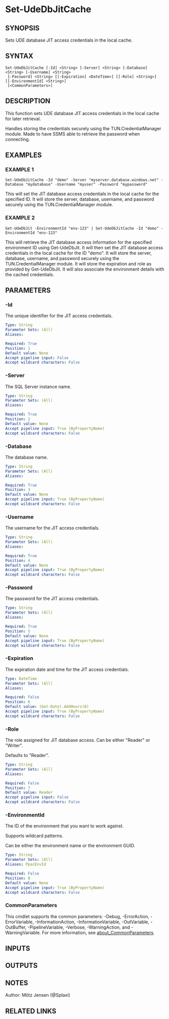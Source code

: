 ﻿---
external help file: d365bap.tools-help.xml
Module Name: d365bap.tools
online version:
schema: 2.0.0
---

# Set-UdeDbJitCache

## SYNOPSIS
Sets UDE database JIT access credentials in the local cache.

## SYNTAX

```
Set-UdeDbJitCache [-Id] <String> [-Server] <String> [-Database] <String> [-Username] <String>
 [-Password] <String> [[-Expiration] <DateTime>] [[-Role] <String>] [[-EnvironmentId] <String>]
 [<CommonParameters>]
```

## DESCRIPTION
This function sets UDE database JIT access credentials in the local cache for later retrieval.

Handles storing the credentials securely using the TUN.CredentialManager module.
Made to have SSMS able to retrieve the password when connecting.

## EXAMPLES

### EXAMPLE 1
```
Set-UdeDbJitCache -Id "demo" -Server "myserver.database.windows.net" -Database "mydatabase" -Username "myuser" -Password "mypassword"
```

This will set the JIT database access credentials in the local cache for the specified ID.
It will store the server, database, username, and password securely using the TUN.CredentialManager module.

### EXAMPLE 2
```
Get-UdeDbJit -EnvironmentId "env-123" | Set-UdeDbJitCache -Id "demo" -EnvironmentId "env-123"
```

This will retrieve the JIT database access information for the specified environment ID using Get-UdeDbJit.
It will then set the JIT database access credentials in the local cache for the ID "demo".
It will store the server, database, username, and password securely using the TUN.CredentialManager module.
It will store the expiration and role as provided by Get-UdeDbJit.
It will also associate the environment details with the cached credentials.

## PARAMETERS

### -Id
The unique identifier for the JIT access credentials.

```yaml
Type: String
Parameter Sets: (All)
Aliases:

Required: True
Position: 1
Default value: None
Accept pipeline input: False
Accept wildcard characters: False
```

### -Server
The SQL Server instance name.

```yaml
Type: String
Parameter Sets: (All)
Aliases:

Required: True
Position: 2
Default value: None
Accept pipeline input: True (ByPropertyName)
Accept wildcard characters: False
```

### -Database
The database name.

```yaml
Type: String
Parameter Sets: (All)
Aliases:

Required: True
Position: 3
Default value: None
Accept pipeline input: True (ByPropertyName)
Accept wildcard characters: False
```

### -Username
The username for the JIT access credentials.

```yaml
Type: String
Parameter Sets: (All)
Aliases:

Required: True
Position: 4
Default value: None
Accept pipeline input: True (ByPropertyName)
Accept wildcard characters: False
```

### -Password
The password for the JIT access credentials.

```yaml
Type: String
Parameter Sets: (All)
Aliases:

Required: True
Position: 5
Default value: None
Accept pipeline input: True (ByPropertyName)
Accept wildcard characters: False
```

### -Expiration
The expiration date and time for the JIT access credentials.

```yaml
Type: DateTime
Parameter Sets: (All)
Aliases:

Required: False
Position: 6
Default value: (Get-Date).AddHours(8)
Accept pipeline input: True (ByPropertyName)
Accept wildcard characters: False
```

### -Role
The role assigned for JIT database access.
Can be either "Reader" or "Writer".

Defaults to "Reader".

```yaml
Type: String
Parameter Sets: (All)
Aliases:

Required: False
Position: 7
Default value: Reader
Accept pipeline input: False
Accept wildcard characters: False
```

### -EnvironmentId
The ID of the environment that you want to work against.

Supports wildcard patterns.

Can be either the environment name or the environment GUID.

```yaml
Type: String
Parameter Sets: (All)
Aliases: PpacEnvId

Required: False
Position: 8
Default value: None
Accept pipeline input: True (ByPropertyName)
Accept wildcard characters: False
```

### CommonParameters
This cmdlet supports the common parameters: -Debug, -ErrorAction, -ErrorVariable, -InformationAction, -InformationVariable, -OutVariable, -OutBuffer, -PipelineVariable, -Verbose, -WarningAction, and -WarningVariable. For more information, see [about_CommonParameters](http://go.microsoft.com/fwlink/?LinkID=113216).

## INPUTS

## OUTPUTS

## NOTES
Author: Mötz Jensen (@Splaxi)

## RELATED LINKS
